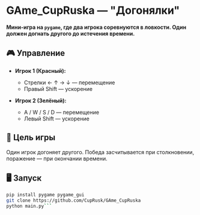 # GAme_CupRuska — "Догонялки"

**Мини-игра на `pygame`, где два игрока соревнуются в ловкости. Один должен догнать другого до истечения времени.**

## 🎮 Управление

- **Игрок 1 (Красный):**
  - Стрелки ← ↑ → ↓ — перемещение
  - Правый Shift — ускорение

- **Игрок 2 (Зелёный):**
  - A / W / S / D — перемещение
  - Левый Shift — ускорение

## 🧠 Цель игры

Один игрок догоняет другого. Победа засчитывается при столкновении, поражение — при окончании времени.

## 🖥️ Запуск

```bash
pip install pygame pygame_gui
git clone https://github.com/CupRusk/GAme_CupRuska
python main.py```
